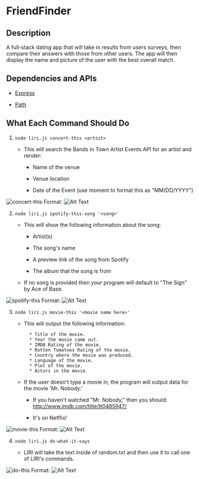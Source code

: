 # FriendFinder

## Description
A full-stack dating app that will take in results from users surveys, then compare their answers with those from other users. The app will then display the name and picture of the user with the best overall match.

## Dependencies and APIs

  * [Express](https://www.npmjs.com/package/express)

  * [Path](https://www.npmjs.com/package/path)



## What Each Command Should Do

1. `node liri.js concert-this <artist>`

   * This will search the Bands in Town Artist Events API for an artist and render:

     * Name of the venue

     * Venue location

     * Date of the Event (use moment to format this as "MM/DD/YYYY")

![concert-this](assets/images/concert-this.png)
Format: ![Alt Text](url)

2. `node liri.js spotify-this-song '<song>'`

   * This will show the following information about the song:

     * Artist(s)

     * The song's name

     * A preview link of the song from Spotify

     * The album that the song is from

   * If no song is provided then your program will default to "The Sign" by Ace of Base.

![spotify-this](assets/images/spotify-this.png)
Format: ![Alt Text](url)

3. `node liri.js movie-this '<movie name here>'`

   * This will output the following information:

     ```
       * Title of the movie.
       * Year the movie came out.
       * IMDB Rating of the movie.
       * Rotten Tomatoes Rating of the movie.
       * Country where the movie was produced.
       * Language of the movie.
       * Plot of the movie.
       * Actors in the movie.
     ```

   * If the user doesn't type a movie in, the program will output data for the movie 'Mr. Nobody.'

     * If you haven't watched "Mr. Nobody," then you should: <http://www.imdb.com/title/tt0485947/>

     * It's on Netflix!

![movie-this](assets/images/movie-this.png)
Format: ![Alt Text](url)

4. `node liri.js do-what-it-says`

   * LIRI will take the text inside of random.txt and then use it to call one of LIRI's commands.

![do-this](assets/images/do-this.png)
Format: ![Alt Text](url)
